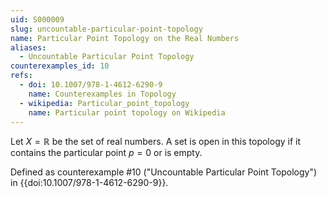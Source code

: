 ```yaml
---
uid: S000009
slug: uncountable-particular-point-topology
name: Particular Point Topology on the Real Numbers
aliases:
  - Uncountable Particular Point Topology
counterexamples_id: 10
refs:
  - doi: 10.1007/978-1-4612-6290-9 
    name: Counterexamples in Topology
  - wikipedia: Particular_point_topology
    name: Particular point topology on Wikipedia
---
```


Let $X=\mathbb R$ be the set of real numbers. A set is open in this
topology if it contains the particular point $p=0$ or is empty.

Defined as counterexample #10 ("Uncountable Particular Point Topology")
in {{doi:10.1007/978-1-4612-6290-9}}.
